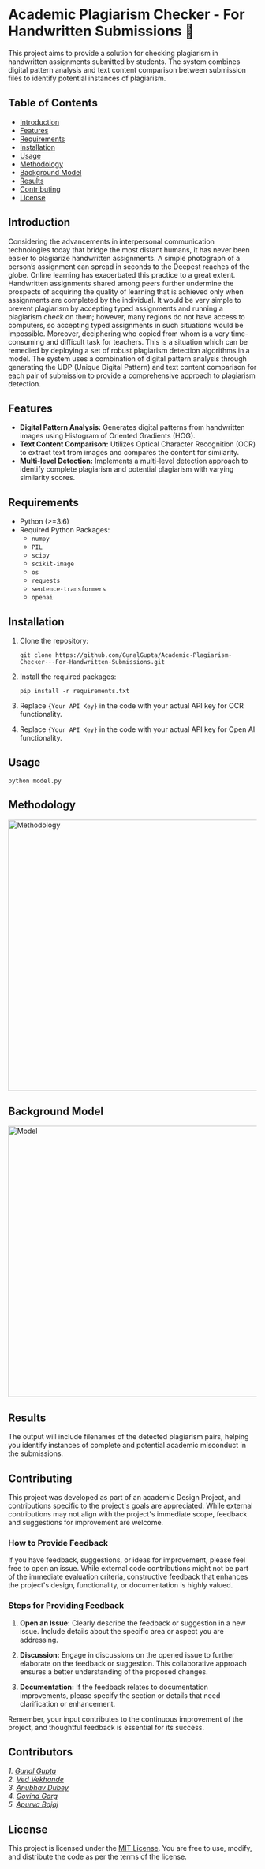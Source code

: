 # Academic Plagiarism Checker - For Handwritten Submissions 📝

This project aims to provide a solution for checking plagiarism in handwritten assignments submitted by students. The system combines digital pattern analysis and text content comparison between submission files to identify potential instances of plagiarism.

## Table of Contents
- [Introduction](#introduction)
- [Features](#features)
- [Requirements](#requirements)
- [Installation](#installation)
- [Usage](#usage)
- [Methodology](#methodology)
- [Background Model](#background-model)
- [Results](#results)
- [Contributing](#contributing)
- [License](#license)

## Introduction

Considering the advancements in interpersonal communication technologies today that bridge the most distant humans, it has never been easier to plagiarize 
handwritten assignments. A simple photograph of a person’s assignment can spread in seconds to the Deepest reaches of the globe. Online learning has exacerbated 
this practice to a great extent. Handwritten assignments shared among peers further undermine the prospects of acquiring the quality of learning that is achieved 
only when assignments are completed by the individual. It would be very simple to prevent plagiarism by accepting typed assignments and running a plagiarism check 
on them; however, many regions do not have access to computers, so accepting typed assignments in such situations would be impossible. Moreover, deciphering who 
copied from whom is a very time-consuming and difficult task for teachers. This is a situation which can be remedied by deploying a set of robust plagiarism detection 
algorithms in a model. The system uses a combination of digital pattern analysis through generating the UDP (Unique Digital Pattern) and text content comparison for 
each pair of submission to provide a comprehensive approach to plagiarism detection.

## Features

- **Digital Pattern Analysis:** Generates digital patterns from handwritten images using Histogram of Oriented Gradients (HOG).
- **Text Content Comparison:** Utilizes Optical Character Recognition (OCR) to extract text from images and compares the content for similarity.
- **Multi-level Detection:** Implements a multi-level detection approach to identify complete plagiarism and potential plagiarism with varying similarity scores.

## Requirements

- Python (>=3.6)
- Required Python Packages:
  - `numpy`
  - `PIL`
  - `scipy`
  - `scikit-image`
  - `os`
  - `requests`
  - `sentence-transformers`
  - `openai`

## Installation

1. Clone the repository:

    ```
    git clone https://github.com/GunalGupta/Academic-Plagiarism-Checker---For-Handwritten-Submissions.git
    ```

2. Install the required packages:

    ```
    pip install -r requirements.txt
    ```

3. Replace `{Your API Key}` in the code with your actual API key for OCR functionality.

4. Replace `{Your API Key}` in the code with your actual API key for Open AI functionality.

## Usage

```
python model.py
```

## Methodology
<img width="550" alt="Methodology" src="https://github.com/GunalGupta/Academic-Plagiarism-Checker---For-Handwritten-Submissions/assets/97979413/eeaa80ac-fcf9-4123-bc45-f9416016042c">

## Background Model
<img width="550" alt="Model" src="https://github.com/GunalGupta/Academic-Plagiarism-Checker---For-Handwritten-Submissions/assets/97979413/4770e0f8-59e2-4c4d-be78-6fa502f10716">

## Results

The output will include filenames of the detected plagiarism pairs, helping you identify instances of complete and potential academic misconduct in the submissions.

## Contributing

This project was developed as part of an academic Design Project, and contributions specific to the project's goals are appreciated. While external contributions may 
not align with the project's immediate scope, feedback and suggestions for improvement are welcome.

### How to Provide Feedback

If you have feedback, suggestions, or ideas for improvement, please feel free to open an issue. While external code contributions might not be part of the immediate 
evaluation criteria, constructive feedback that enhances the project's design, functionality, or documentation is highly valued.

### Steps for Providing Feedback

1. **Open an Issue:** Clearly describe the feedback or suggestion in a new issue. Include details about the specific area or aspect you are addressing.

2. **Discussion:** Engage in discussions on the opened issue to further elaborate on the feedback or suggestion. This collaborative approach ensures a better
understanding of the proposed changes.

3. **Documentation:** If the feedback relates to documentation improvements, please specify the section or details that need clarification or enhancement.

Remember, your input contributes to the continuous improvement of the project, and thoughtful feedback is essential for its success.

## Contributors
*1. [Gunal Gupta](https://github.com/GunalGupta)* <br>
*2. [Ved Vekhande](https://github.com/ved-01)* <br>
*3. [Anubhav Dubey](https://github.com/AnubhavDubey23)* <br>
*4. [Govind Garg](https://github.com/itsggarg)*<br>
*5. [Apurva Bajaj](https://github.com/Bajaj-Apurva)*<br>

## License

This project is licensed under the [MIT License](LICENSE). You are free to use, modify, and distribute the code as per the terms of the license.


